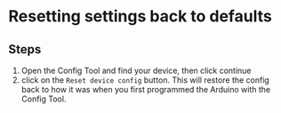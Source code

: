 # Resetting settings back to defaults
## Steps
1. Open the Config Tool and find your device, then click continue
4. click on the `Reset device config` button. This will restore the config back to how it was when you first programmed the Arduino with the Config Tool.
